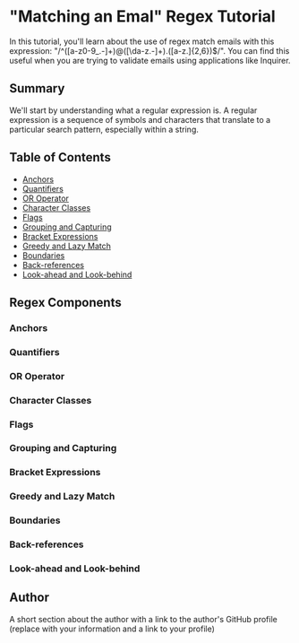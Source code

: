 # "Matching an Emal" Regex Tutorial

In this tutorial, you'll learn about the use of regex match emails with this expression: "/^([a-z0-9_\.-]+)@([\da-z\.-]+)\.([a-z\.]{2,6})$/". You can find this useful when you are trying to validate emails using applications like Inquirer.

## Summary

We'll start by understanding what a regular expression is. A regular expression is a sequence of symbols and characters that translate to a particular search pattern, especially within a string.

## Table of Contents

- [Anchors](#anchors)
- [Quantifiers](#quantifiers)
- [OR Operator](#or-operator)
- [Character Classes](#character-classes)
- [Flags](#flags)
- [Grouping and Capturing](#grouping-and-capturing)
- [Bracket Expressions](#bracket-expressions)
- [Greedy and Lazy Match](#greedy-and-lazy-match)
- [Boundaries](#boundaries)
- [Back-references](#back-references)
- [Look-ahead and Look-behind](#look-ahead-and-look-behind)

## Regex Components

### Anchors

### Quantifiers

### OR Operator

### Character Classes

### Flags

### Grouping and Capturing

### Bracket Expressions

### Greedy and Lazy Match

### Boundaries

### Back-references

### Look-ahead and Look-behind

## Author

A short section about the author with a link to the author's GitHub profile (replace with your information and a link to your profile)
